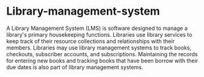 # Library-management-system
A Library Management System (LMS) is software designed to manage a library's primary housekeeping functions. Libraries use library services to keep track of their resource collections and relationships with their members. Libraries may use library management systems to track books, checkouts, subscriber accounts, and subscriptions. 
Maintaining the records for entering new books and tracking books that have been borrow with their due dates is also part of library management systems.
